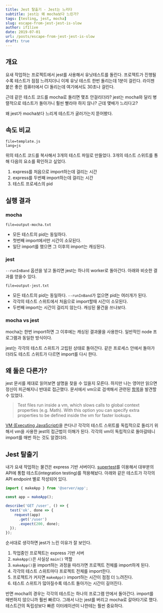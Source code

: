 ```yaml
---
title: Jest 탈출기 - Jest는 느리다
subtitle: jest는 왜 mocha보다 느린가?
tags: [testing, jest, mocha]
slug: escape-from-jest-jest-is-slow
author: if1live
date: 2019-07-01
url: /posts/escape-from-jest-jest-is-slow
draft: true
---
```


## 개요

요새 작업하는 프로젝트에서 jest를 사용해서 유닛테스트를 돌린다.
프로젝트가 진행될수록 테스트가 점점 느려지더니 이제 유닛 테스트 한번 돌리는데 1분이 걸린다.
라이젠 붙은 좋은 컴퓨터에서 CI 돌리는데 여기에서도 30초나 걸린다.

근데 같은 테스트 코드를 mocha로 돌리면 몇초 안걸리더라?
jest는 mocha와 달리 병렬적으로 테스트가 돌아가니 훨씬 빨라야 하지 않나?
근데 몇배가 느리다고?

왜 jest가 mocha보다 느리게 테스트가 굴러가는지 뜯어봤다.

## 속도 비교

~~~maya:view
file=template.js
lang=js
~~~

위의 테스트 코드를 복사해서 3개의 테스트 파일로 만들었다.
3개의 테스트 스위트를 통해 다음의 요소를 확인하고 싶었다.

1. express를 처음으로 import하는데 걸리는 시간
2. express를 두번째 import하는데 걸리는 시간
3. 테스트 프로세스의 pid

## 실행 결과

### mocha

~~~maya:view
file=output-mocha.txt
~~~

* 모든 테스트의 pid는 동일하다.
* 첫번째 import에서만 시간이 소모된다.
* 일단 import를 했으면 그 이후의 import는 캐싱된다.

### jest

`--runInBand` 옵션을 넣고 돌리면 jest는 하나의 worker로 돌아간다.
아래와 비슷한 결과를 얻을수 있다.

~~~maya:view
file=output-jest.txt
~~~

* 모든 테스트의 pid는 동일하다. `--runInBand`가 없으면 pid는 여러개가 된다.
* 각각의 테스트 스위트에서 처음으로 import할때 시간이 소모된다.
* 두번째 import는 시간이 걸리지 않는다. 캐싱된 물건을 쓰나보다.

### mocha vs jest

mocha는 한번 import하면 그 이후에는 캐싱된 결과물을 사용한다.
일반적인 node 프로그램과 동일한 방식이다.

jest는 각각의 테스트 스위트가 고립된 상태로 돌아간다.
같은 프로세스 안에서 돌아가더라도 테스트 스위트가 다르면 import를 다시 한다.

## 왜 둘은 다른가?

jest 문서를 제대로 읽어보면 설명을 찾을 수 있을지 모른다.
하지만 나는 영어만 읽으면 정신이 피곤해지니 반대로 접근했다.
문서에서 vm으로 검색해서 관련된 [항목](https://jestjs.io/docs/en/configuration#extraglobals-array-string)을 발견할 수 있었다.

> Test files run inside a vm, which slows calls to global context properties (e.g. Math).
> With this option you can specify extra properties to be defined inside the vm for faster lookups.

[VM (Executing JavaScript)][node-vm]을 쓴다니!
각각의 테스트 스위트를 독립적으로 돌리기 위해서 vm을 사용한 jest의 접근법이 이해가 된다.
각각의 vm이 독립적으로 돌아갈테니 import를 매번 하는 것도 알겠더라.

## Jest 탈출기

내가 요새 작업하는 물건은 express 기반 서버이다.
[supertest][github-supertest]를 이용해서 대부분의 API에 통합 테스트(integration testing)를 적용해놨다.
아래와 같은 테스트가 각각의 API endpoint 별로 작성되어 있다.

```ts
import { makeApp } from '@server/app';

const app = makeApp();

describe('GET /user', () => {
  test('ok', done => {
    request(app)
      .get('/user')
      .expect(200, done);
  });
});
```

순서대로 생각하면 jest가 느린 이유가 잘 보인다.

1. 작업중인 프로젝트는 express 기반 서버
2. `makeApp()`은 사실상 `main()` 역할
3. `makeApp()`을 import하는 과정을 따라가면 프로젝트 전체를 import하게 된다.
4. 각각의 테스트 스위트마다 프로젝트 전체를 import한다.
5. 프로젝트가 커지면 `makeApp()` import하는 시간이 점점 더 느려진다.
6. 테스트 스위트가 많아질수록 테스트 돌아가는 시간이 길어진다.

반면 mocha의 경우는 각각의 테스트는 하나의 프로그램 안에서 돌아간다.
import를 매번하지 않으니까 훨씬 빠르다.
그래서 나는 jest를 버리고 mocha로 갈아타기로 했다.
테스트간의 독립성보다 빠른 이터레이션이 나한테는 훨씬 중요하다.

[node-vm]: https://nodejs.org/api/vm.html
[github-supertest]: https://github.com/visionmedia/supertest
